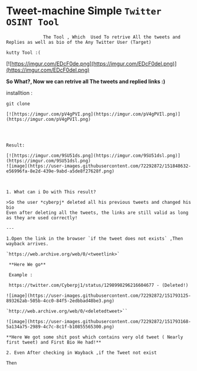 # Tweet-machine Simple `Twitter OSINT Tool`


                  The Tool , Which  Used To retrive All the tweets and Replies as well as bio of the Any Twitter User (Target)
`kutty Tool :(`
                  
 [![https://imgur.com/EDcF0de.png](https://imgur.com/EDcF0del.png)](https://imgur.com/EDcF0del.png)
 
 **So What?, Now  we can retrive all The tweets and replied links :)**
 
installtion :

```
git clone 
 
[![https://imgur.com/pV4gPVI.png](https://imgur.com/pV4gPVIl.png)](https://imgur.com/pV4gPVIl.png)




Result: 

[![https://imgur.com/9SU51ds.png](https://imgur.com/9SU51dsl.png)](https://imgur.com/9SU51dsl.png)
![image](https://user-images.githubusercontent.com/72292872/151848632-e56996fa-8e2d-439e-9abd-a5de8f27628f.png)



1. What can i Do with This result?

>So the user *cyberpj* deleted all his previous tweets and changed his bio 
Even after deleting all the tweets, the links are still valid as long as they are used correctly!

---

1.Open the link in the browser `if the tweet does not exists` ,Then wayback arrives.

`https://web.archive.org/web/0/<tweetlink>`
  
 **Here We go**
  
 Example :
  
 https://twitter.com/Cyberpj1/status/1298998296216604677 - (Deleted!)
  
![image](https://user-images.githubusercontent.com/72292872/151793125-893262ab-505b-4cc0-84f5-2edbbad48be3.png)
  
`http://web.archive.org/web/0/<deletedtweet>``
  
![image](https://user-images.githubusercontent.com/72292872/151793168-5a134a75-2989-4c7c-8c1f-b10855565300.png)

**Here We got some shit post which contains very old tweet ( Nearly first tweet) and First Bio He had!**

2. Even After checking in Wayback ,if the Tweet not exist

Then
 

  
